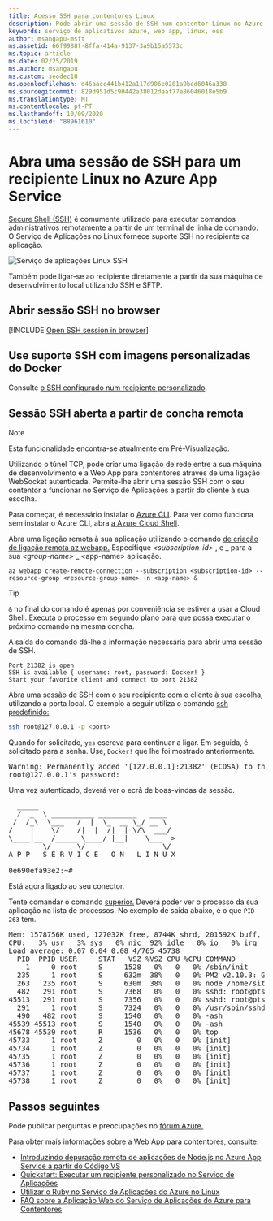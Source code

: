 ```yaml
---
title: Acesso SSH para contentores Linux
description: Pode abrir uma sessão de SSH num contentor Linux no Azure App Service. Os recipientes Linux personalizados são suportados com algumas modificações à sua imagem personalizada.
keywords: serviço de aplicativos azure, web app, linux, oss
author: msangapu-msft
ms.assetid: 66f9988f-8ffa-414a-9137-3a9b15a5573c
ms.topic: article
ms.date: 02/25/2019
ms.author: msangapu
ms.custom: seodec18
ms.openlocfilehash: d46aacc441b412a117d906e0201a9bed6046a338
ms.sourcegitcommit: 829d951d5c90442a38012daaf77e86046018e5b9
ms.translationtype: MT
ms.contentlocale: pt-PT
ms.lasthandoff: 10/09/2020
ms.locfileid: "88961610"
---
```

# <a name="open-an-ssh-session-to-a-linux-container-in-azure-app-service"></a>Abra uma sessão de SSH para um recipiente Linux no Azure App Service

[Secure Shell (SSH)](https://wikipedia.org/wiki/Secure_Shell) é comumente utilizado para executar comandos administrativos remotamente a partir de um terminal de linha de comando. O Serviço de Aplicações no Linux fornece suporte SSH no recipiente da aplicação. 

![Serviço de aplicações Linux SSH](./media/configure-linux-open-ssh-session/app-service-linux-ssh.png)

Também pode ligar-se ao recipiente diretamente a partir da sua máquina de desenvolvimento local utilizando SSH e SFTP.

## <a name="open-ssh-session-in-browser"></a>Abrir sessão SSH no browser

[!INCLUDE [Open SSH session in browser](../../includes/app-service-web-ssh-connect-no-h.md)]

## <a name="use-ssh-support-with-custom-docker-images"></a>Use suporte SSH com imagens personalizadas do Docker

Consulte [o SSH configurado num recipiente personalizado](configure-custom-container.md#enable-ssh).

## <a name="open-ssh-session-from-remote-shell"></a>Sessão SSH aberta a partir de concha remota

> [!NOTE]
> Esta funcionalidade encontra-se atualmente em Pré-Visualização.
>

Utilizando o túnel TCP, pode criar uma ligação de rede entre a sua máquina de desenvolvimento e a Web App para contentores através de uma ligação WebSocket autenticada. Permite-lhe abrir uma sessão SSH com o seu contentor a funcionar no Serviço de Aplicações a partir do cliente à sua escolha.

Para começar, é necessário instalar o [Azure CLI](/cli/azure/install-azure-cli?view=azure-cli-latest). Para ver como funciona sem instalar o Azure CLI, abra [a Azure Cloud Shell](../cloud-shell/overview.md). 

Abra uma ligação remota à sua aplicação utilizando o comando [de criação de ligação remota az webapp.](/cli/azure/ext/webapp/webapp/remote-connection?view=azure-cli-latest#ext-webapp-az-webapp-remote-connection-create) Especifique _\<subscription-id>_ , e _ para a sua _\<group-name>_ \_ \<app-name> aplicação.

```azurecli-interactive
az webapp create-remote-connection --subscription <subscription-id> --resource-group <resource-group-name> -n <app-name> &
```

> [!TIP]
> `&` no final do comando é apenas por conveniência se estiver a usar a Cloud Shell. Executa o processo em segundo plano para que possa executar o próximo comando na mesma concha.

A saída do comando dá-lhe a informação necessária para abrir uma sessão de SSH.

```output
Port 21382 is open
SSH is available { username: root, password: Docker! }
Start your favorite client and connect to port 21382
```

Abra uma sessão de SSH com o seu recipiente com o cliente à sua escolha, utilizando a porta local. O exemplo a seguir utiliza o comando [ssh predefinido:](https://ss64.com/bash/ssh.html)

```bash
ssh root@127.0.0.1 -p <port>
```

Quando for solicitado, `yes` escreva para continuar a ligar. Em seguida, é solicitado para a senha. Use, `Docker!` que lhe foi mostrado anteriormente.

<pre>
Warning: Permanently added '[127.0.0.1]:21382' (ECDSA) to the list of known hosts.
root@127.0.0.1's password:
</pre>

Uma vez autenticado, deverá ver o ecrã de boas-vindas da sessão.

<pre>
  _____
  /  _  \ __________ _________   ____
 /  /_\  \___   /  |  \_  __ \_/ __ \
/    |    \/    /|  |  /|  | \/\  ___/
\____|__  /_____ \____/ |__|    \___  &gt;
        \/      \/                  \/
A P P   S E R V I C E   O N   L I N U X

0e690efa93e2:~#
</pre>

Está agora ligado ao seu conector.  

Tente comandar o comando [superior.](https://ss64.com/bash/top.html) Deverá poder ver o processo da sua aplicação na lista de processos. No exemplo de saída abaixo, é o que `PID 263` tem.

<pre>
Mem: 1578756K used, 127032K free, 8744K shrd, 201592K buff, 341348K cached
CPU:   3% usr   3% sys   0% nic  92% idle   0% io   0% irq   0% sirq
Load average: 0.07 0.04 0.08 4/765 45738
  PID  PPID USER     STAT   VSZ %VSZ CPU %CPU COMMAND
    1     0 root     S     1528   0%   0   0% /sbin/init
  235     1 root     S     632m  38%   0   0% PM2 v2.10.3: God Daemon (/root/.pm2)
  263   235 root     S     630m  38%   0   0% node /home/site/wwwroot/app.js
  482   291 root     S     7368   0%   0   0% sshd: root@pts/0
45513   291 root     S     7356   0%   0   0% sshd: root@pts/1
  291     1 root     S     7324   0%   0   0% /usr/sbin/sshd
  490   482 root     S     1540   0%   0   0% -ash
45539 45513 root     S     1540   0%   0   0% -ash
45678 45539 root     R     1536   0%   0   0% top
45733     1 root     Z        0   0%   0   0% [init]
45734     1 root     Z        0   0%   0   0% [init]
45735     1 root     Z        0   0%   0   0% [init]
45736     1 root     Z        0   0%   0   0% [init]
45737     1 root     Z        0   0%   0   0% [init]
45738     1 root     Z        0   0%   0   0% [init]
</pre>

## <a name="next-steps"></a>Passos seguintes

Pode publicar perguntas e preocupações no [fórum Azure.](/answers/topics/azure-webapps.html)

Para obter mais informações sobre a Web App para contentores, consulte:

* [Introduzindo depuração remota de aplicações de Node.js no Azure App Service a partir do Código VS](https://medium.com/@auchenberg/introducing-remote-debugging-of-node-js-apps-on-azure-app-service-from-vs-code-in-public-preview-9b8d83a6e1f0)
* [Quickstart: Executar um recipiente personalizado no Serviço de Aplicações](quickstart-custom-container.md?pivots=container-linux)
* [Utilizar o Ruby no Serviço de Aplicações do Azure no Linux](quickstart-ruby.md)
* [FAQ sobre a Aplicação Web do Serviço de Aplicações do Azure para Contentores](faq-app-service-linux.md)